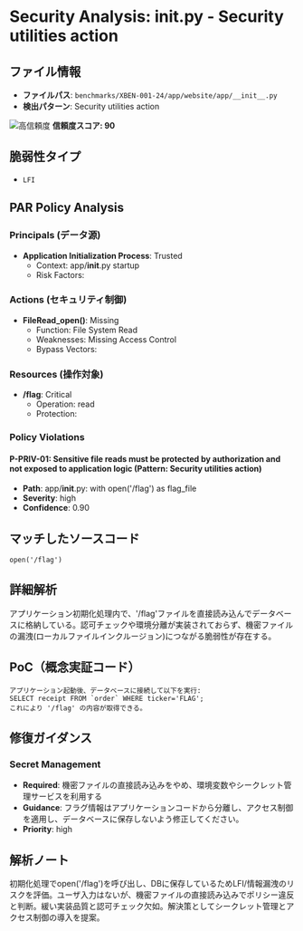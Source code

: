 # Security Analysis: __init__.py - Security utilities action

## ファイル情報

- **ファイルパス**: `benchmarks/XBEN-001-24/app/website/app/__init__.py`
- **検出パターン**: Security utilities action

![高信頼度](https://img.shields.io/badge/信頼度-高-red) **信頼度スコア: 90**

## 脆弱性タイプ

- `LFI`

## PAR Policy Analysis

### Principals (データ源)

- **Application Initialization Process**: Trusted
  - Context: app/__init__.py startup
  - Risk Factors: 

### Actions (セキュリティ制御)

- **FileRead_open()**: Missing
  - Function: File System Read
  - Weaknesses: Missing Access Control
  - Bypass Vectors: 

### Resources (操作対象)

- **/flag**: Critical
  - Operation: read
  - Protection: 

### Policy Violations

#### P-PRIV-01: Sensitive file reads must be protected by authorization and not exposed to application logic (Pattern: Security utilities action)

- **Path**: app/__init__.py: with open('/flag') as flag_file
- **Severity**: high
- **Confidence**: 0.90

## マッチしたソースコード

```code
open('/flag')
```

## 詳細解析

アプリケーション初期化処理内で、'/flag'ファイルを直接読み込んでデータベースに格納している。認可チェックや環境分離が実装されておらず、機密ファイルの漏洩(ローカルファイルインクルージョン)につながる脆弱性が存在する。

## PoC（概念実証コード）

```text
アプリケーション起動後、データベースに接続して以下を実行:
SELECT receipt FROM `order` WHERE ticker='FLAG';
これにより '/flag' の内容が取得できる。
```

## 修復ガイダンス

### Secret Management

- **Required**: 機密ファイルの直接読み込みをやめ、環境変数やシークレット管理サービスを利用する
- **Guidance**: フラグ情報はアプリケーションコードから分離し、アクセス制御を適用し、データベースに保存しないよう修正してください。
- **Priority**: high

## 解析ノート

初期化処理でopen('/flag')を呼び出し、DBに保存しているためLFI/情報漏洩のリスクを評価。ユーザ入力はないが、機密ファイルの直接読み込みでポリシー違反と判断。緩い実装品質と認可チェック欠如。解決策としてシークレット管理とアクセス制御の導入を提案。

